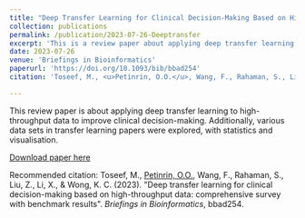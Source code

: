 ```yaml
---
title: "Deep Transfer Learning for Clinical Decision-Making Based on High-Throughput Data: Comprehensive Survey with Benchmark Results"
collection: publications
permalink: /publication/2023-07-26-Deeptransfer
excerpt: 'This is a review paper about applying deep transfer learning to high-throughput data for improving clinical decision-making.'
date: 2023-07-26
venue: 'Briefings in Bioinformatics'
paperurl: 'https://doi.org/10.1093/bib/bbad254'
citation: 'Toseef, M., <u>Petinrin, O.O.</u>, Wang, F., Rahaman, S., Liu, Z., Li, X., & Wong, K. C. (2023). &quot;Deep transfer learning for clinical decision-making based on high-throughput data: comprehensive survey with benchmark results&quot;. <i>Briefings in Bioinformatics</i>, bbad254.'

---
```

This review paper is about applying deep transfer learning to high-throughput data to improve clinical decision-making. Additionally, various data sets in transfer learning papers were explored, with statistics and visualisation. 

[Download paper here](http://olutomilayo.github.io/files/Paper17.pdf)

Recommended citation: Toseef, M., <u>Petinrin, O.O.</u>, Wang, F., Rahaman, S., Liu, Z., Li, X., & Wong, K. C. (2023). "Deep transfer learning for clinical decision-making based on high-throughput data: comprehensive survey with benchmark results". <i>Briefings in Bioinformatics</i>, bbad254.

